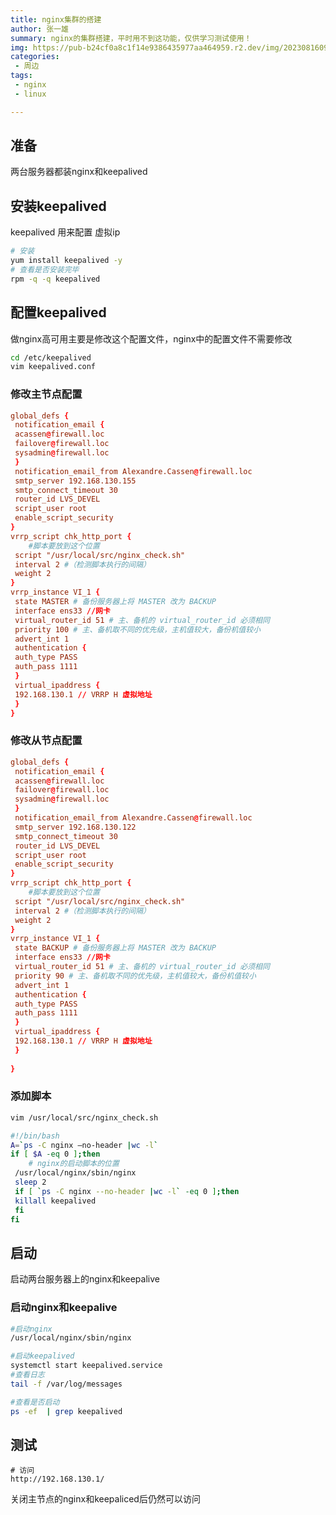 ```yaml
---
title: nginx集群的搭建
author: 张一雄
summary: nginx的集群搭建，平时用不到这功能，仅供学习测试使用！
img: https://pub-b24cf0a8c1f14e9386435977aa464959.r2.dev/img/20230816091827.png
categories:
 - 周边
tags:
 - nginx
 - linux

---
```


## 准备

两台服务器都装nginx和keepalived

## 安装keepalived

keepalived 用来配置 虚拟ip

```sh
# 安装
yum install keepalived -y
# 查看是否安装完毕
rpm -q -q keepalived
```

## 配置keepalived

做nginx高可用主要是修改这个配置文件，nginx中的配置文件不需要修改

```sh
cd /etc/keepalived
vim keepalived.conf
```

### 修改主节点配置

```conf
global_defs {
 notification_email {
 acassen@firewall.loc
 failover@firewall.loc
 sysadmin@firewall.loc
 }
 notification_email_from Alexandre.Cassen@firewall.loc
 smtp_server 192.168.130.155
 smtp_connect_timeout 30
 router_id LVS_DEVEL
 script_user root
 enable_script_security 
}
vrrp_script chk_http_port {
	#脚本要放到这个位置
 script "/usr/local/src/nginx_check.sh"
 interval 2 #（检测脚本执行的间隔）
 weight 2
}
vrrp_instance VI_1 {
 state MASTER # 备份服务器上将 MASTER 改为 BACKUP
 interface ens33 //网卡
 virtual_router_id 51 # 主、备机的 virtual_router_id 必须相同
 priority 100 # 主、备机取不同的优先级，主机值较大，备份机值较小
 advert_int 1
 authentication {
 auth_type PASS
 auth_pass 1111
 }
 virtual_ipaddress {
 192.168.130.1 // VRRP H 虚拟地址
 }
}

```

### 修改从节点配置

```conf
global_defs {
 notification_email {
 acassen@firewall.loc
 failover@firewall.loc
 sysadmin@firewall.loc
 }
 notification_email_from Alexandre.Cassen@firewall.loc
 smtp_server 192.168.130.122
 smtp_connect_timeout 30
 router_id LVS_DEVEL
 script_user root
 enable_script_security 
}
vrrp_script chk_http_port {
	#脚本要放到这个位置
 script "/usr/local/src/nginx_check.sh"
 interval 2 #（检测脚本执行的间隔）
 weight 2
}
vrrp_instance VI_1 {
 state BACKUP # 备份服务器上将 MASTER 改为 BACKUP
 interface ens33 //网卡
 virtual_router_id 51 # 主、备机的 virtual_router_id 必须相同
 priority 90 # 主、备机取不同的优先级，主机值较大，备份机值较小
 advert_int 1
 authentication {
 auth_type PASS
 auth_pass 1111
 }
 virtual_ipaddress {
 192.168.130.1 // VRRP H 虚拟地址
 }
 
}

```

### 添加脚本

```sh
vim /usr/local/src/nginx_check.sh
```

```sh
#!/bin/bash
A=`ps -C nginx –no-header |wc -l`
if [ $A -eq 0 ];then
	# nginx的启动脚本的位置
 /usr/local/nginx/sbin/nginx
 sleep 2
 if [ `ps -C nginx --no-header |wc -l` -eq 0 ];then
 killall keepalived
 fi
fi
```

## 启动

启动两台服务器上的nginx和keepalive

### 启动nginx和keepalive

```sh
#启动nginx
/usr/local/nginx/sbin/nginx

#启动keepalived
systemctl start keepalived.service
#查看日志
tail -f /var/log/messages

#查看是否启动
ps -ef  | grep keepalived
```

## 测试

```http
# 访问
http://192.168.130.1/
```

关闭主节点的nginx和keepaliced后仍然可以访问













